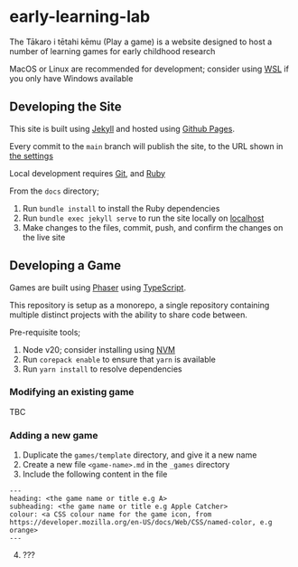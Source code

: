 # early-learning-lab
The Tākaro i tētahi kēmu (Play a game) is a website designed to host a number of learning games for early childhood research

MacOS or Linux are recommended for development; consider using [WSL](https://learn.microsoft.com/en-us/windows/wsl/install) if you only have Windows available


## Developing the Site

This site is built using [Jekyll](https://jekyllrb.com/) and hosted using [Github Pages](https://docs.github.com/en/pages).

Every commit to the `main` branch will publish the site, to the URL shown in [the settings](../../settings/pages)

Local development requires [Git](https://docs.github.com/en/get-started/getting-started-with-git/set-up-git), and [Ruby](https://www.ruby-lang.org/en/documentation/installation/)

From the `docs` directory;

1. Run `bundle install` to install the Ruby dependencies
2. Run `bundle exec jekyll serve` to run the site locally on [localhost](http://127.0.0.1:4000/)
3. Make changes to the files, commit, push, and confirm the changes on the live site

## Developing a Game

Games are built using [Phaser](https://phaser.io/) using [TypeScript](https://www.typescriptlang.org/).

This repository is setup as a monorepo, a single repository containing multiple distinct projects with the ability to share code between.


Pre-requisite tools;
1. Node v20; consider installing using [NVM](https://github.com/nvm-sh/nvm)
2. Run `corepack enable` to ensure that `yarn` is available
3. Run `yarn install` to resolve dependencies

### Modifying an existing game

TBC

### Adding a new game

1. Duplicate the `games/template` directory, and give it a new name
2. Create a new file `<game-name>.md` in the `_games` directory
3. Include the following content in the file
```
---
heading: <the game name or title e.g A>
subheading: <the game name or title e.g Apple Catcher>
colour: <a CSS colour name for the game icon, from https://developer.mozilla.org/en-US/docs/Web/CSS/named-color, e.g orange> 
---
```
4. ???

